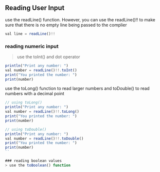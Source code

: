 ## Reading User Input

<p>use the readLine() function. However, you can use the readLine()!! to make sure that there is no empty line being passed to the complier</p>

```js
val line = readLine()!!
```

### reading numeric input
> use the toInt() and dot operator

```js
println("Print any number: ") 
val number = readLine()!!.toInt() 
print("You printed the number: ")
print(number)
```

<p>use the toLong() function to read larger numbers and toDouble() to read numbers with a decimal point</p>

```js
// using toLong()
println("Print any number: ") 
val number = readLine()!!.toLong() 
print("You printed the number: ")
print(number)

// using toDouble()
println("Print any number: ") 
val number = readLine()!!.toDouble() 
print("You printed the number: ")
print(number)
``

### reading boolean values
> use the toBoolean() function
